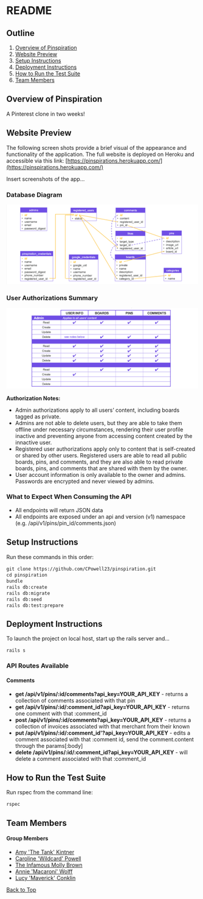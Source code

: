 # <a name="top"></a> README

## Outline
  1. [Overview of Pinspiration](#overview)
  2. [Website Preview](#preview)
  3. [Setup Instructions](#setup)
  4. [Deployment Instructions](#deploy)
  5. [How to Run the Test Suite](#test)
  6. [Team Members](#team)

## <a name="overview"></a> Overview of Pinspiration
A Pinterest clone in two weeks!

## <a name="preview"></a> Website Preview
The following screen shots provide a brief visual of the appearance and functionality of the application. The full website is deployed on Heroku and accessible via this link: [https://pinspirations.herokuapp.com/](https://pinspirations.herokuapp.com/)

Insert screenshots of the app...

### Database Diagram
![alt text][database]

[database]: https://github.com/CPowell23/pinspiration/blob/master/database_diagram.png "Pinspirations Database Diagram"

### User Authorizations Summary
![alt text][authorizations]

[authorizations]: https://github.com/CPowell23/pinspiration/blob/master/authorizations_summary.png "Pinspirations Authorizations Summary"

**Authorization Notes:**
 - Admin authorizations apply to all users’ content, including boards tagged as private.
 - Admins are not able to delete users, but they are able to take them offline under necessary circumstances, rendering their user profile inactive and preventing anyone from accessing content created by the innactive user.
 - Registered user authorizations apply only to content that is self-created or shared by other users. Registered users are able to read all public boards, pins, and comments, and they are also able to read private boards, pins, and comments that are shared with them by the owner.
 - User account information is only available to the owner and admins. Passwords are encrypted and never viewed by admins.


### What to Expect When Consuming the API
  - All endpoints will return JSON data
  - All endpoints are exposed under an api and version (v1) namespace (e.g. /api/v1/pins/pin_id/comments.json)

## <a name="setup"></a> Setup Instructions
Run these commands in this order:
```
git clone https://github.com/CPowell23/pinspiration.git
cd pinspiration
bundle
rails db:create
rails db:migrate
rails db:seed
rails db:test:prepare
```

## <a name="deploy"></a> Deployment Instructions
To launch the project on local host, start up the rails server and...
```
rails s
```
### <a name="routes"></a> API Routes Available

#### Comments
  - **get /api/v1/pins/:id/comments?api_key=YOUR_API_KEY** - returns a collection of comments associated with that pin
  - **get /api/v1/pins/:id/:comment_id?api_key=YOUR_API_KEY** - returns one comment with that :comment_id
  - **post /api/v1/pins/:id/comments?api_key=YOUR_API_KEY** - returns a collection of invoices associated with that merchant from their known
  - **put /api/v1/pins/:id/:comment_id'?api_key=YOUR_API_KEY** - edits a comment associated with that :comment id, send the comment.content through the params[:body]
  - **delete /api/v1/pins/:id/:comment_id?api_key=YOUR_API_KEY** - will delete a comment associated with that :comment_id


## <a name="test"></a> How to Run the Test Suite
Run rspec from the command line:
```
rspec
```

## <a name="team"></a> Team Members

#### Group Members
* [Amy 'The Tank' Kintner](https://github.com/akintner)
* [Caroline 'Wildcard' Powell](https://github.com/CPowell23)
* [The Infamous Molly Brown](https://github.com/mollybrown)
* [Annie 'Macaroni' Wolff](https://github.com/wlffann)
* [Lucy 'Maverick' Conklin](https://github.com/lucyconklin)

[Back to Top](#top)
